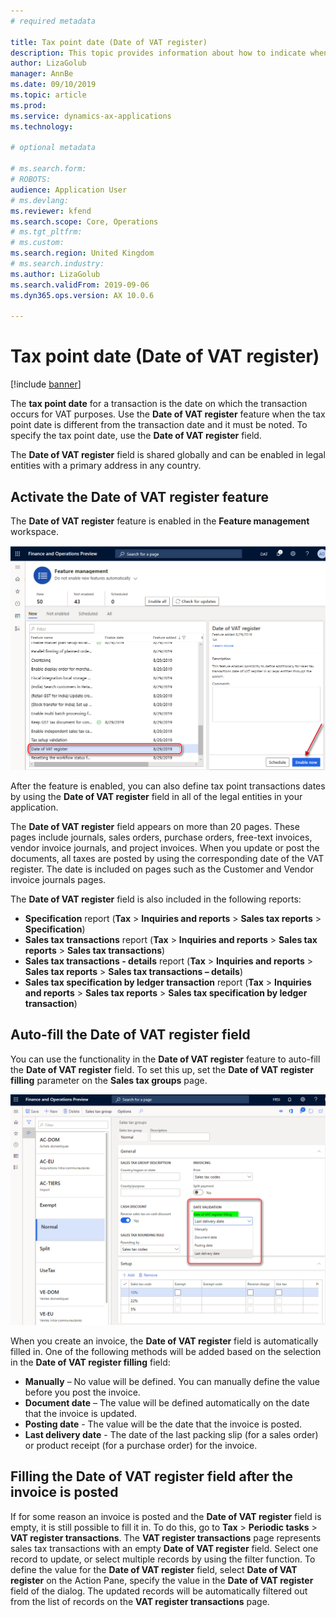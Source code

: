 ```yaml
---
# required metadata

title: Tax point date (Date of VAT register)
description: This topic provides information about how to indicate when the tax date is different from the transaction date regarding VAT registration.
author: LizaGolub
manager: AnnBe
ms.date: 09/10/2019
ms.topic: article
ms.prod: 
ms.service: dynamics-ax-applications
ms.technology: 

# optional metadata

# ms.search.form: 
# ROBOTS: 
audience: Application User
# ms.devlang: 
ms.reviewer: kfend
ms.search.scope: Core, Operations
# ms.tgt_pltfrm: 
# ms.custom: 
ms.search.region: United Kingdom
# ms.search.industry: 
ms.author: LizaGolub
ms.search.validFrom: 2019-09-06
ms.dyn365.ops.version: AX 10.0.6

---
```


# Tax point date (Date of VAT register)

[!include [banner](../includes/banner.md)]

The **tax point date** for a transaction is the date on which the transaction occurs for VAT purposes. Use the **Date of VAT register** feature when the tax point date is different from the transaction date and it must be noted. To specify the tax point date, use the **Date of VAT register** field.

The **Date of VAT register** field is shared globally and can be enabled in legal entities with a primary address in any country.

## Activate the Date of VAT register feature

The **Date of VAT register** feature is enabled in the **Feature management** workspace.

![date-of-vat-activating](./media/date-of-vat-activating.png)

After the feature is enabled, you can also define tax point transactions dates by using the **Date of VAT register** field in all of the legal entities in your application.

The **Date of VAT register** field appears on more than 20 pages. These pages include journals, sales orders, purchase orders, free-text invoices, vendor invoice journals, and project invoices. When you update or post the documents, all taxes are posted by using the corresponding date of the VAT register. The date is included on pages such as the Customer and Vendor invoice journals pages.

The **Date of VAT register** field is also included in the following reports:

- **Specification** report (**Tax** \> **Inquiries and reports** \> **Sales tax reports** \> **Specification**)
- **Sales tax transactions** report (**Tax** \> **Inquiries and reports** \> **Sales tax reports** \> **Sales tax transactions**)
- **Sales tax transactions - details** report (**Tax** \> **Inquiries and reports** \> **Sales tax reports** \> **Sales tax transactions – details**)
- **Sales tax specification by ledger transaction** report (**Tax** \> **Inquiries and reports** \> **Sales tax reports** \> **Sales tax specification by ledger transaction**)

## Auto-fill the **Date of VAT register** field

You can use the functionality in the **Date of VAT register** feature to auto-fill the **Date of VAT register** field. To set this up, set the **Date of VAT register filling** parameter on the **Sales tax groups** page.

![date-of-vat-filling](./media/date-of-vat-filling.png)

When you create an invoice, the **Date of VAT register** field is automatically filled in. One of the following methods will be added based on the selection in the **Date of VAT register filling** field:

- **Manually** – No value will be defined. You can manually define the value before you post the invoice.
- **Document date** – The value will be defined automatically on the date that the invoice is updated.
- **Posting date** - The value will be the date that the invoice is posted.
- **Last delivery date** - The date of the last packing slip (for a sales order) or product receipt (for a purchase order) for the invoice.

## Filling the **Date of VAT register** field after the invoice is posted

If for some reason an invoice is posted and the **Date of VAT register** field is empty, it is still possible to fill it in. To do this, go to **Tax** \> **Periodic tasks** \> **VAT register transactions**. The **VAT register transactions** page represents sales tax transactions with an empty **Date of VAT register** field. Select one record to update, or select multiple records by using the filter function. To define the value for the **Date of VAT register** field, select **Date of VAT register** on the Action Pane, specify the value in the **Date of VAT register** field of the dialog. The updated records will be automatically filtered out from the list of records on the **VAT register transactions** page.

